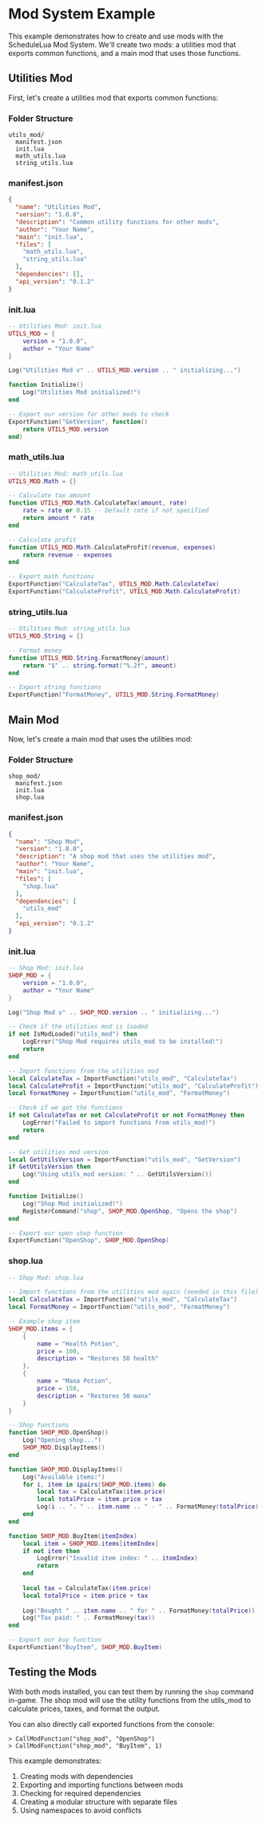# Mod System Example

This example demonstrates how to create and use mods with the ScheduleLua Mod System. We'll create two mods: a utilities mod that exports common functions, and a main mod that uses those functions.

## Utilities Mod

First, let's create a utilities mod that exports common functions:

### Folder Structure

```
utils_mod/
  manifest.json
  init.lua
  math_utils.lua
  string_utils.lua
```

### manifest.json

```json
{
  "name": "Utilities Mod",
  "version": "1.0.0",
  "description": "Common utility functions for other mods",
  "author": "Your Name",
  "main": "init.lua",
  "files": [
    "math_utils.lua",
    "string_utils.lua"
  ],
  "dependencies": [],
  "api_version": "0.1.2"
}
```

### init.lua

```lua
-- Utilities Mod: init.lua
UTILS_MOD = {
    version = "1.0.0",
    author = "Your Name"
}

Log("Utilities Mod v" .. UTILS_MOD.version .. " initializing...")

function Initialize()
    Log("Utilities Mod initialized!")
end

-- Export our version for other mods to check
ExportFunction("GetVersion", function()
    return UTILS_MOD.version
end)
```

### math_utils.lua

```lua
-- Utilities Mod: math_utils.lua
UTILS_MOD.Math = {}

-- Calculate tax amount
function UTILS_MOD.Math.CalculateTax(amount, rate)
    rate = rate or 0.15 -- Default rate if not specified
    return amount * rate
end

-- Calculate profit
function UTILS_MOD.Math.CalculateProfit(revenue, expenses)
    return revenue - expenses
end

-- Export math functions
ExportFunction("CalculateTax", UTILS_MOD.Math.CalculateTax)
ExportFunction("CalculateProfit", UTILS_MOD.Math.CalculateProfit)
```

### string_utils.lua

```lua
-- Utilities Mod: string_utils.lua
UTILS_MOD.String = {}

-- Format money
function UTILS_MOD.String.FormatMoney(amount)
    return "$" .. string.format("%.2f", amount)
end

-- Export string functions
ExportFunction("FormatMoney", UTILS_MOD.String.FormatMoney)
```

## Main Mod

Now, let's create a main mod that uses the utilities mod:

### Folder Structure

```
shop_mod/
  manifest.json
  init.lua
  shop.lua
```

### manifest.json

```json
{
  "name": "Shop Mod",
  "version": "1.0.0",
  "description": "A shop mod that uses the utilities mod",
  "author": "Your Name",
  "main": "init.lua",
  "files": [
    "shop.lua"
  ],
  "dependencies": [
    "utils_mod"
  ],
  "api_version": "0.1.2"
}
```

### init.lua

```lua
-- Shop Mod: init.lua
SHOP_MOD = {
    version = "1.0.0",
    author = "Your Name"
}

Log("Shop Mod v" .. SHOP_MOD.version .. " initializing...")

-- Check if the utilities mod is loaded
if not IsModLoaded("utils_mod") then
    LogError("Shop Mod requires utils_mod to be installed!")
    return
end

-- Import functions from the utilities mod
local CalculateTax = ImportFunction("utils_mod", "CalculateTax")
local CalculateProfit = ImportFunction("utils_mod", "CalculateProfit")
local FormatMoney = ImportFunction("utils_mod", "FormatMoney")

-- Check if we got the functions
if not CalculateTax or not CalculateProfit or not FormatMoney then
    LogError("Failed to import functions from utils_mod!")
    return
end

-- Get utilities mod version
local GetUtilsVersion = ImportFunction("utils_mod", "GetVersion")
if GetUtilsVersion then
    Log("Using utils_mod version: " .. GetUtilsVersion())
end

function Initialize()
    Log("Shop Mod initialized!")
    RegisterCommand("shop", SHOP_MOD.OpenShop, "Opens the shop")
end

-- Export our open shop function
ExportFunction("OpenShop", SHOP_MOD.OpenShop)
```

### shop.lua

```lua
-- Shop Mod: shop.lua

-- Import functions from the utilities mod again (needed in this file)
local CalculateTax = ImportFunction("utils_mod", "CalculateTax")
local FormatMoney = ImportFunction("utils_mod", "FormatMoney")

-- Example shop item
SHOP_MOD.items = {
    {
        name = "Health Potion",
        price = 100,
        description = "Restores 50 health"
    },
    {
        name = "Mana Potion",
        price = 150,
        description = "Restores 50 mana"
    }
}

-- Shop functions
function SHOP_MOD.OpenShop()
    Log("Opening shop...")
    SHOP_MOD.DisplayItems()
end

function SHOP_MOD.DisplayItems()
    Log("Available items:")
    for i, item in ipairs(SHOP_MOD.items) do
        local tax = CalculateTax(item.price)
        local totalPrice = item.price + tax
        Log(i .. ". " .. item.name .. " - " .. FormatMoney(totalPrice) .. " (" .. item.description .. ")")
    end
end

function SHOP_MOD.BuyItem(itemIndex)
    local item = SHOP_MOD.items[itemIndex]
    if not item then
        LogError("Invalid item index: " .. itemIndex)
        return
    end
    
    local tax = CalculateTax(item.price)
    local totalPrice = item.price + tax
    
    Log("Bought " .. item.name .. " for " .. FormatMoney(totalPrice))
    Log("Tax paid: " .. FormatMoney(tax))
end

-- Export our buy function
ExportFunction("BuyItem", SHOP_MOD.BuyItem)
```

## Testing the Mods

With both mods installed, you can test them by running the `shop` command in-game. The shop mod will use the utility functions from the utils_mod to calculate prices, taxes, and format the output.

You can also directly call exported functions from the console:

```
> CallModFunction("shop_mod", "OpenShop")
> CallModFunction("shop_mod", "BuyItem", 1)
```

This example demonstrates:

1. Creating mods with dependencies
2. Exporting and importing functions between mods
3. Checking for required dependencies
4. Creating a modular structure with separate files
5. Using namespaces to avoid conflicts 
